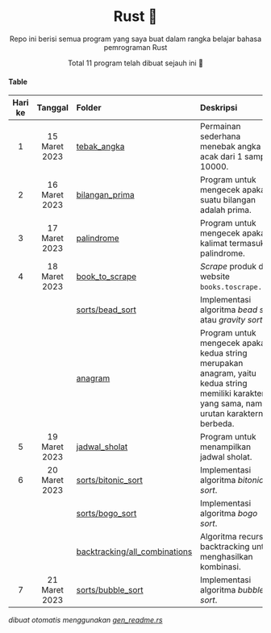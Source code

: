 <div align="center">

# Rust 🦀

Repo ini berisi semua program yang saya buat dalam rangka belajar bahasa pemrograman Rust

Total 11 program telah dibuat sejauh ini 🎉

</div>

#### Table

|Hari ke|Tanggal|Folder|Deskripsi|
|:--:|:--:|:--|:--|
|1|15 Maret 2023|[tebak_angka](/tebak_angka)|Permainan sederhana menebak angka acak dari 1 sampai 10000.|
|2|16 Maret 2023|[bilangan_prima](/bilangan_prima)|Program untuk mengecek apakah suatu bilangan adalah prima.|
|3|17 Maret 2023|[palindrome](/palindrome)|Program untuk mengecek apakah kalimat termasuk palindrome.|
|4|18 Maret 2023|[book_to_scrape](/book_to_scrape)|_Scrape_ produk dari website `books.toscrape.com`.|
|||[sorts/bead_sort](/sorts/bead_sort)|Implementasi algoritma _bead sort_ atau _gravity sort_.|
|||[anagram](/anagram)|Program untuk mengecek apakah kedua string merupakan anagram, yaitu kedua string memiliki karakter yang sama, namun urutan karakternya berbeda.|
|5|19 Maret 2023|[jadwal_sholat](/jadwal_sholat)|Program untuk menampilkan jadwal sholat.|
|6|20 Maret 2023|[sorts/bitonic_sort](/sorts/bitonic_sort)|Implementasi algoritma _bitonic sort_.|
|||[sorts/bogo_sort](/sorts/bogo_sort)|Implementasi algoritma _bogo sort_.|
|||[backtracking/all_combinations](/backtracking/all_combinations)|Algoritma recursive backtracking untuk menghasilkan kombinasi.|
|7|21 Maret 2023|[sorts/bubble_sort](/sorts/bubble_sort)|Implementasi algoritma _bubble sort_.|


_dibuat otomatis menggunakan [gen_readme.rs](/gen_readme.rs)_
